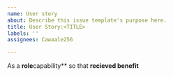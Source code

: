 ```yaml
---
name: User story
about: Describe this issue template's purpose here.
title: User Story:<TITLE>
labels: ''
assignees: Cawaale256

---
```


As a **role**capability** so that **recieved benefit**
